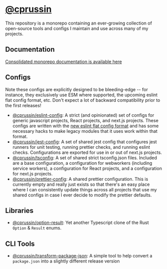 # [@cprussin](https://www.cprussin.net/)

This repository is a monorepo containing an ever-growing collection of
open-source tools and configs I maintain and use across many of my projects.

## Documentation

[Consolidated monorepo documentation is available here](https://www.cprussin.net/)

## Configs

Note these configs are explicitly designed to be bleeding-edge -- for instance,
they exclusively use ESM where supported, the upcoming eslint flat config
format, etc. Don't expect a lot of backward compatibility prior to the first
releases!

- [@cprussin/eslint-config](https://www.cprussin.net/modules/_cprussin_eslint-config.html):
  A strict (and opinionated) set of configs for generic javascript projects,
  React projects, and next.js projects. These configs are written with the [new
  eslint flat config
  format](https://eslint.org/docs/latest/use/configure/configuration-files-new)
  and has some necessary hacks to make legacy modules that it uses work within
  that format.
- [@cprussin/jest-config](https://www.cprussin.net/modules/_cprussin_jest-config.html):
  A set of shared jest config that configures jest runners for unit testing,
  running prettier checks, and running eslint checks. Configurations are
  exported for use in or out of next.js projects.
- [@cprussin/tsconfig](https://www.cprussin.net/modules/_cprussin_tsconfig.html):
  A set of shared strict tsconfig.json files. Included are a base configuration,
  a configuration for webworkers (including service workers), a configuration
  for React projects, and a configuration for next.js projects.
- [@cprussin/prettier-config](https://www.cprussin.net/modules/_cprussin_prettier-config.html):
  A shared prettier configuration. This is currently empty and really just
  exists so that there's an easy place where I can consistently update things
  across all projects that use my shared configs in case I ever decide to modify
  the prettier defaults.

## Libraries

- [@cprussin/option-result](https://www.cprussin.net/modules/_cprussin_option-result.html):
  Yet another Typescript clone of the Rust `Option` & `Result` enums.

## CLI Tools

- [@cprussin/transform-package-json](https://www.cprussin.net/modules/_cprussin_transform-package-json.html):
  A simple tool to help convert a `package.json` into a slightly different
  release version
